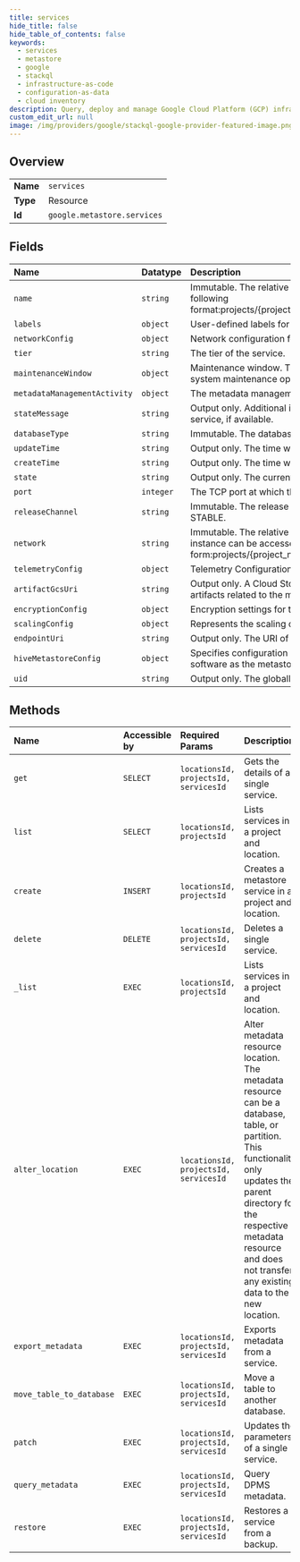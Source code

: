 ```yaml
---
title: services
hide_title: false
hide_table_of_contents: false
keywords:
  - services
  - metastore
  - google    
  - stackql
  - infrastructure-as-code
  - configuration-as-data
  - cloud inventory
description: Query, deploy and manage Google Cloud Platform (GCP) infrastructure and resources using SQL
custom_edit_url: null
image: /img/providers/google/stackql-google-provider-featured-image.png
---
```

  
    

## Overview
<table><tbody>
<tr><td><b>Name</b></td><td><code>services</code></td></tr>
<tr><td><b>Type</b></td><td>Resource</td></tr>
<tr><td><b>Id</b></td><td><code>google.metastore.services</code></td></tr>
</tbody></table>

## Fields
| Name | Datatype | Description |
|:-----|:---------|:------------|
| `name` | `string` | Immutable. The relative resource name of the metastore service, in the following format:projects/&#123;project_number&#125;/locations/&#123;location_id&#125;/services/&#123;service_id&#125;. |
| `labels` | `object` | User-defined labels for the metastore service. |
| `networkConfig` | `object` | Network configuration for the Dataproc Metastore service.Next available ID: 4 |
| `tier` | `string` | The tier of the service. |
| `maintenanceWindow` | `object` | Maintenance window. This specifies when Dataproc Metastore may perform system maintenance operation to the service. |
| `metadataManagementActivity` | `object` | The metadata management activities of the metastore service. |
| `stateMessage` | `string` | Output only. Additional information about the current state of the metastore service, if available. |
| `databaseType` | `string` | Immutable. The database type that the Metastore service stores its data. |
| `updateTime` | `string` | Output only. The time when the metastore service was last updated. |
| `createTime` | `string` | Output only. The time when the metastore service was created. |
| `state` | `string` | Output only. The current state of the metastore service. |
| `port` | `integer` | The TCP port at which the metastore service is reached. Default: 9083. |
| `releaseChannel` | `string` | Immutable. The release channel of the service. If unspecified, defaults to STABLE. |
| `network` | `string` | Immutable. The relative resource name of the VPC network on which the instance can be accessed. It is specified in the following form:projects/&#123;project_number&#125;/global/networks/&#123;network_id&#125;. |
| `telemetryConfig` | `object` | Telemetry Configuration for the Dataproc Metastore service. |
| `artifactGcsUri` | `string` | Output only. A Cloud Storage URI (starting with gs://) that specifies where artifacts related to the metastore service are stored. |
| `encryptionConfig` | `object` | Encryption settings for the service. |
| `scalingConfig` | `object` | Represents the scaling configuration of a metastore service. |
| `endpointUri` | `string` | Output only. The URI of the endpoint used to access the metastore service. |
| `hiveMetastoreConfig` | `object` | Specifies configuration information specific to running Hive metastore software as the metastore service. |
| `uid` | `string` | Output only. The globally unique resource identifier of the metastore service. |
## Methods
| Name | Accessible by | Required Params | Description |
|:-----|:--------------|:----------------|:------------|
| `get` | `SELECT` | `locationsId, projectsId, servicesId` | Gets the details of a single service. |
| `list` | `SELECT` | `locationsId, projectsId` | Lists services in a project and location. |
| `create` | `INSERT` | `locationsId, projectsId` | Creates a metastore service in a project and location. |
| `delete` | `DELETE` | `locationsId, projectsId, servicesId` | Deletes a single service. |
| `_list` | `EXEC` | `locationsId, projectsId` | Lists services in a project and location. |
| `alter_location` | `EXEC` | `locationsId, projectsId, servicesId` | Alter metadata resource location. The metadata resource can be a database, table, or partition. This functionality only updates the parent directory for the respective metadata resource and does not transfer any existing data to the new location. |
| `export_metadata` | `EXEC` | `locationsId, projectsId, servicesId` | Exports metadata from a service. |
| `move_table_to_database` | `EXEC` | `locationsId, projectsId, servicesId` | Move a table to another database. |
| `patch` | `EXEC` | `locationsId, projectsId, servicesId` | Updates the parameters of a single service. |
| `query_metadata` | `EXEC` | `locationsId, projectsId, servicesId` | Query DPMS metadata. |
| `restore` | `EXEC` | `locationsId, projectsId, servicesId` | Restores a service from a backup. |

